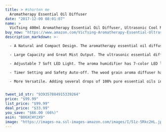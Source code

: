 ```yaml
---
title: > #shorten me
  Aromatherapy Essential Oil Diffuser
date: "2017-12-09 08:01:07"
name: >
  VicTsing 400ml Aromatherapy Essential Oil Diffuser, Ultrasonic Cool Mist Humidifier with Wood Grain Design for Office, Room, Spa (Black)
buy_now: "https://www.amazon.com/VicTsing-Aromatherapy-Essential-Ultrasonic-Humidifier/dp/B06XCHY2X9?psc=1&SubscriptionId=AKIAIA5RBQIWQVTCUEUQ&tag=coldcutdeals-20&linkCode=xm2&camp=2025&creative=165953&creativeASIN=B06XCHY2X9"
description_markdown: >-

  - A Natural and Compact Design. The aromatherapy essential oil diffuser features super modern wood grain looking similar to a beautiful flower-vase, which will go with any décor perfectly, like a decorative piece, ideal for office, spa, salon, Yoga studio, child's room, physical therapy studios and any room you want aromatherapy

  - Large Capacity and Great Mist Output. The ultrasonic essential diffuser holds 400ml of water in the tank to cover aromatherapy for 269sq.ft. and provide humidify area up to 215-269sq.ft. Furthermore, it can produce cool mist 30-60ml per hour with low or high misting modes to freshen the air in your room

  - Adjustable 7 Soft LED Light. The aroma humidifier has 7-color LED light that can be cycled through or set it to one favorite color to match your mood. Additionally, each color has 2 light modes: either dim or bright. Use it on a desk or bedroom nightstand as a night light

  - Timer Setting and Safety Auto-off. The wood grain aroma diffuser has 4 timer settings: 1H/3H/6H/ON. Choose a suitable one and create calm, comfortable ambience. Allowing for 7-10 hours working time, this air purifier has a safety system, which will be auto-off when water runs out of, no worrying about burning up

  - More Versatile. Adding several drops of 100% pure essential oils into it, it will fill your space with lovely fragrance as a diffuser. Without oils, it can help your moisturize the air, great for your dry skin, like a small humidifier. Breathe better when your are sleeping with air conditioner on. Backed by 45 days money-back and 12-month worry-free warranty


tweet_id_str: "939357884915339264"
price: "$99.99"
list_price: "$99.99"
deal_price: "$33.99"
you_save: "$66.00 (66%)"
asin: "B06XCHY2X9"
image: "https://images-na.ssl-images-amazon.com/images/I/51z-5Rkc2HL.jpg"
---
```



